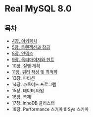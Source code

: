 # Real MySQL 8.0

## 목차
- [4장. 아키텍처](./contents/chapter04.md)
- [5장. 트랜잭션과 잠금](./contents/chapter05.md)
- [8장. 인덱스](./contents/chapter08.md)
- [9장. 옵티마이저와 힌트](./contents/chapter09.md)
- 10장. 실행 계획
- [11장. 쿼리 작성 및 최적화](./contents/chapter11.md)
- 13장. 파티션
- 14장. 스토어드 프로그램
- 15장. 데이터 타입
- 16장. 복제
- 17장. InnoDB 클러스터
- 18장. Performance 스키마 & Sys 스키마